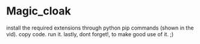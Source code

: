 # Magic_cloak
install the required extensions through python pip commands (shown in the vid).
copy code.
run it.
lastly, dont forget!, to make good use of it. ;)
